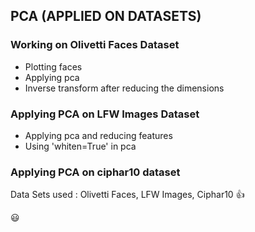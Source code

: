 ## PCA (APPLIED ON DATASETS) ##

### Working on Olivetti Faces Dataset ###

* Plotting faces
* Applying pca
* Inverse transform after reducing the dimensions

### Applying PCA on LFW Images Dataset ###

* Applying pca and reducing features
* Using 'whiten=True' in pca

### Applying PCA on ciphar10 dataset ###


Data Sets used : Olivetti Faces, LFW Images, Ciphar10 :+1: 

:smiley: